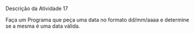 Descrição da Atividade 17

Faça um Programa que peça uma data no formato dd/mm/aaaa  e determine se a mesma é uma
data válida.